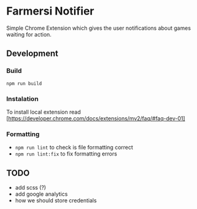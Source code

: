 # Farmersi Notifier

Simple Chrome Extension which gives the user notifications about games waiting for action.

## Development

### Build
`npm run build`

### Instalation
To install local extension read [https://developer.chrome.com/docs/extensions/mv2/faq/#faq-dev-01]

### Formatting
- `npm run lint` to check is file formatting correct
- `npm run lint:fix` to fix formatting errors

## TODO

- add scss (?)
- add google analytics
- how we should store credentials

